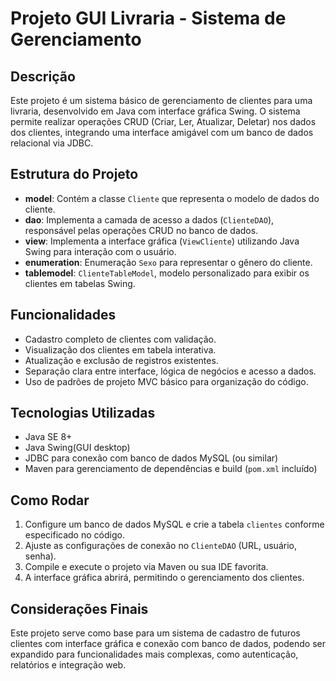 # Projeto GUI Livraria - Sistema de Gerenciamento

## Descrição
Este projeto é um sistema básico de gerenciamento de clientes para uma livraria, desenvolvido em Java com interface gráfica Swing. O sistema permite realizar operações CRUD (Criar, Ler, Atualizar, Deletar) nos dados dos clientes, integrando uma interface amigável com um banco de dados relacional via JDBC.

## Estrutura do Projeto
- **model**: Contém a classe `Cliente` que representa o modelo de dados do cliente.
- **dao**: Implementa a camada de acesso a dados (`ClienteDAO`), responsável pelas operações CRUD no banco de dados.
- **view**: Implementa a interface gráfica (`ViewCliente`) utilizando Java Swing para interação com o usuário.
- **enumeration**: Enumeração `Sexo` para representar o gênero do cliente.
- **tablemodel**: `ClienteTableModel`, modelo personalizado para exibir os clientes em tabelas Swing.

## Funcionalidades
- Cadastro completo de clientes com validação.
- Visualização dos clientes em tabela interativa.
- Atualização e exclusão de registros existentes.
- Separação clara entre interface, lógica de negócios e acesso a dados.
- Uso de padrões de projeto MVC básico para organização do código.

## Tecnologias Utilizadas
- Java SE 8+
- Java Swing(GUI desktop)
- JDBC para conexão com banco de dados MySQL (ou similar)
- Maven para gerenciamento de dependências e build (`pom.xml` incluído)

## Como Rodar
1. Configure um banco de dados MySQL e crie a tabela `clientes` conforme especificado no código.
2. Ajuste as configurações de conexão no `ClienteDAO` (URL, usuário, senha).
3. Compile e execute o projeto via Maven ou sua IDE favorita.
4. A interface gráfica abrirá, permitindo o gerenciamento dos clientes.

## Considerações Finais
Este projeto serve como base para um sistema de cadastro de futuros clientes com interface gráfica e conexão com banco de dados, podendo ser expandido para funcionalidades mais complexas, como autenticação, relatórios e integração web.
